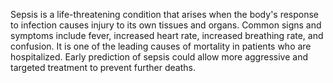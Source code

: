 Sepsis is a life-threatening condition that arises when the body's response to infection causes injury to its own tissues and organs. Common signs and symptoms include fever, increased heart rate, increased breathing rate, and confusion. It is one of the leading causes of mortality in patients who are hospitalized. Early prediction of sepsis could allow more aggressive and targeted treatment to prevent further deaths.
